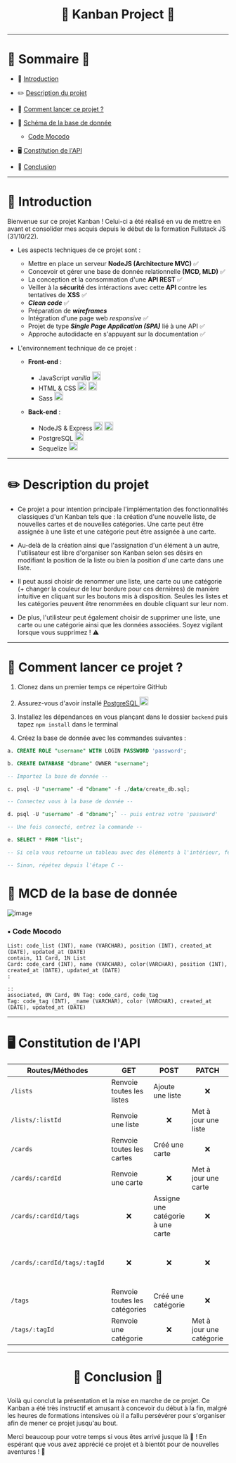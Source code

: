 # <p align=center> :tada:  Kanban Project :tada:  </p> 
---
# :memo: Sommaire :memo:

- :wave: [Introduction](#introduction)

- :pencil2: [Description du projet](#description)

- :rocket: [Comment lancer ce projet ?](#start)

- :art: [Schéma de la base de donnée](#mcd)
  - [Code Mocodo](#mocodo)
  
- :desktop_computer: [Constitution de l'API](#api) 

- :confetti_ball: [Conclusion](#conclusion)
---
# :wave: <a id="introduction"></a> Introduction

Bienvenue sur ce projet Kanban ! Celui-ci a été réalisé en vu de mettre en avant et consolider mes acquis depuis le début de la formation Fullstack JS (31/10/22).

- Les aspects techniques de ce projet sont :
  - Mettre en place un serveur **NodeJS (Architecture MVC)** :white_check_mark: 
  - Concevoir et gérer une base de donnée relationnelle **(MCD, MLD)** :white_check_mark: 
  - La conception et la consommation d'une **API REST** :white_check_mark: 
  - Veiller à la **sécurité** des intéractions avec cette **API** contre les tentatives de **XSS** :white_check_mark: 
  - **_Clean code_** :white_check_mark: 
  - Préparation de **_wireframes_**
  - Intégration d'une page web _responsive_ :white_check_mark: 
  - Projet de type **_Single Page Application (SPA)_** lié à une API :white_check_mark: 
  - Approche autodidacte en s'appuyant sur la documentation :white_check_mark: 
  
- L'environnement technique de ce projet :
  - **Front-end** :
    - JavaScript _vanilla_ <img src="https://user-images.githubusercontent.com/115977341/217671341-d883f8f0-29ce-456f-822c-84f60c101a2c.png" width="20px" height="20px">
    - HTML & CSS <img src="https://cdn-icons-png.flaticon.com/512/5968/5968267.png" width="20px" height="20px"> <img src="https://cdn-icons-png.flaticon.com/512/5968/5968242.png" width="20px" height="20px"> 
    - Sass <img src="https://cdn-icons-png.flaticon.com/512/919/919831.png" width="20px" height="20px">
   
   - **Back-end** :
   
      - NodeJS & Express <img src="https://user-images.githubusercontent.com/115977341/213268794-13c5eba2-47b4-4e6b-bd35-e680dc25d850.png" width="20px" height="20px"> <img src="https://user-images.githubusercontent.com/115977341/213268782-c620c3a9-f321-4e08-90bd-d545336be168.png" width="20px" height="20px">
      - PostgreSQL <img src="https://cdn-icons-png.flaticon.com/512/5968/5968342.png" width="20px" height="20px">
      - Sequelize <img src="https://sequelize.org/img/logo.svg" width="20px" height="20px">
      
-------
      
# :pencil2: <a id="description"></a> Description du projet

- Ce projet a pour intention principale l'implémentation des fonctionnalités classiques d'un Kanban tels que : la création d'une nouvelle liste, de nouvelles cartes et de nouvelles catégories. Une carte peut être assignée à une liste et une catégorie peut être assignée à une carte.

- Au-delà de la création ainsi que l'assignation d'un élément à un autre, l'utilisateur est libre d'organiser son Kanban selon ses désirs en modifiant la position de la liste ou bien la position d'une carte dans une liste.

- Il peut aussi choisir de renommer une liste, une carte ou une catégorie (+ changer la couleur de leur bordure pour ces dernières) de manière intuitive en cliquant sur les boutons mis à disposition. Seules les listes et les catégories peuvent être renommées en double cliquant sur leur nom.

- De plus, l'utilisteur peut également choisir de supprimer une liste, une carte ou une catégorie ainsi que les données associées. Soyez vigilant lorsque vous supprimez ! :warning:

-------------

# :rocket: <a id="start"></a> Comment lancer ce projet ?

  1) Clonez dans un premier temps ce répertoire GitHub
  
  2) Assurez-vous d'avoir installé <a href="https://www.postgresql.org/download/" target="_blank"> PostgreSQL </a> <img src="https://cdn-icons-png.flaticon.com/512/5968/5968342.png" width="20px" height="20px">
  3) Installez les dépendances en vous plançant dans le dossier `backend` puis tapez `npm install` dans le terminal
  4) Créez la base de donnée avec les commandes suivantes :
  
```sql
a. CREATE ROLE "username" WITH LOGIN PASSWORD 'password';

b. CREATE DATABASE "dbname" OWNER "username";

-- Importez la base de donnée --

c. psql -U "username" -d "dbname" -f ./data/create_db.sql;

-- Connectez vous à la base de donnée --

d. psql -U "username" -d "dbname";` -- puis entrez votre 'password'

-- Une fois connecté, entrez la commande --

e. SELECT * FROM "list";

-- Si cela vous retourne un tableau avec des éléments à l'intérieur, féliciations vous avez importé la base de donnée ! --

-- Sinon, répétez depuis l'étape C --
```
  
# <a id="mcd"></a> :art: MCD de la base de donnée

![image](https://github.com/Ynck-Hng/Kanban-Portfolio/assets/115977341/3ee82168-2585-40be-ba99-3886f0b653cb)

### <a id="mocodo"></a> • Code Mocodo

```
List: code_list (INT), name (VARCHAR), position (INT), created_at (DATE), updated_at (DATE)
contain, 11 Card, 1N List
Card: code_card (INT), name (VARCHAR), color(VARCHAR), position (INT), created_at (DATE), updated_at (DATE)
:

::
associated, 0N Card, 0N Tag: code_card, code_tag
Tag: code_tag (INT), _name (VARCHAR), color (VARCHAR), created_at (DATE), updated_at (DATE)
```
---

# <a id="api"></a> :desktop_computer: Constitution de l'API
|  Routes/Méthodes | GET | POST | PATCH | PUT | DELETE |
|---|---|---|---|---|---|
| `/lists` | Renvoie toutes les listes   | Ajoute une liste | <div align="center">:x:</div> | <div align="center">:x:</div> | <div align="center">:x:</div> |
| `/lists/:listId` | Renvoie une liste  | <div align="center">:x:</div> | Met à jour une liste | <div align="center">:x:</div> | Supprime une liste |
| `/cards` | Renvoie toutes les cartes  | Créé une carte | <div align="center">:x:</div>  | <div align="center">:x:</div> | <div align="center">:x:</div> |
| `/cards/:cardId` | Renvoie une carte | <div align="center">:x:</div> | Met à jour une carte  | <div align="center">:x:</div> | Supprime une carte |
| `/cards/:cardId/tags`  | <div align="center">:x:</div> | Assigne une catégorie à une carte  | <div align="center">:x:</div> | <p align="center">:x:</div>  | <div align="center">:x:</div> |
| `/cards/:cardId/tags/:tagId`  | <div align="center">:x:</div> | <div align="center">:x:</div> | <div align="center">:x:</div> | <div align="center">:x:</div> | Retire une catégorie à une carte |
| `/tags`  | Renvoie toutes les catégories  | Créé une catégorie  | <div align="center">:x:</div>  | <div align="center">:x:</div> | <div align="center">:x:</div> |
| `/tags/:tagId` | Renvoie une catégorie | <div align="center">:x:</div> | Met à jour une catégorie | <div align="center">:x:</div> | Supprime une catégorie |

----
# <a id="conclusion"></a> <p align="center"> :confetti_ball: Conclusion :confetti_ball:  </p>

Voilà qui conclut la présentation et la mise en marche de ce projet. Ce Kanban a été très instructif et amusant à concevoir du début à la fin, malgré les heures de formations intensives où il a fallu persévérer pour s'organiser afin de mener ce projet jusqu'au bout. 

Merci beaucoup pour votre temps si vous êtes arrivé jusque là :muscle: ! En espérant que vous avez apprécié ce projet et à bientôt pour de nouvelles aventures ! :wave: 
